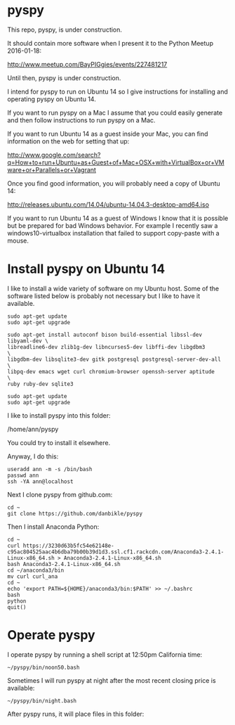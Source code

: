 
# pyspy

This repo, pyspy, is under construction.

It should contain more software when I present it to the Python Meetup 2016-01-18:

http://www.meetup.com/BayPIGgies/events/227481217

Until then, pyspy is under construction.

I intend for pyspy to run on Ubuntu 14 so I give instructions for installing and operating pyspy on Ubuntu 14.

If you want to run pyspy on a Mac I assume that you could easily generate and then follow instructions to run pyspy on a Mac.

If you want to run Ubuntu 14 as a guest inside your Mac, you can find information on the web for setting that up:

http://www.google.com/search?q=How+to+run+Ubuntu+as+Guest+of+Mac+OSX+with+VirtualBox+or+VMware+or+Parallels+or+Vagrant

Once you find good information, you will probably need a copy of Ubuntu 14:

http://releases.ubuntu.com/14.04/ubuntu-14.04.3-desktop-amd64.iso

If you want to run Ubuntu 14 as a guest of Windows I know that it is possible but be prepared for bad Windows behavior. For example I recently saw a windows10-virtualbox installation that failed to support copy-paste with a mouse.

# Install pyspy on Ubuntu 14

I like to install a wide variety of software on my Ubuntu host.  Some of the software listed below is probably not necessary but I like to have it available.

```
sudo apt-get update
sudo apt-get upgrade

sudo apt-get install autoconf bison build-essential libssl-dev libyaml-dev \
libreadline6-dev zlib1g-dev libncurses5-dev libffi-dev libgdbm3       \
libgdbm-dev libsqlite3-dev gitk postgresql postgresql-server-dev-all  \
libpq-dev emacs wget curl chromium-browser openssh-server aptitude    \
ruby ruby-dev sqlite3

sudo apt-get update
sudo apt-get upgrade
```

I like to install pyspy into this folder:

/home/ann/pyspy

You could try to install it elsewhere.

Anyway, I do this:

```
useradd ann -m -s /bin/bash
passwd ann
ssh -YA ann@localhost
```

Next I clone pyspy from github.com:

```
cd ~
git clone https://github.com/danbikle/pyspy
```

Then I install Anaconda Python:

```
cd ~
curl https://3230d63b5fc54e62148e-c95ac804525aac4b6dba79b00b39d1d3.ssl.cf1.rackcdn.com/Anaconda3-2.4.1-Linux-x86_64.sh > Anaconda3-2.4.1-Linux-x86_64.sh
bash Anaconda3-2.4.1-Linux-x86_64.sh
cd ~/anaconda3/bin
mv curl curl_ana
cd ~
echo 'export PATH=${HOME}/anaconda3/bin:$PATH' >> ~/.bashrc
bash
python
quit()
```

# Operate pyspy

I operate pyspy by running a shell script at 12:50pm California time:

```
~/pyspy/bin/noon50.bash
```

Sometimes I will run pyspy at night after the most recent closing price is available:

```
~/pyspy/bin/night.bash
```

After pyspy runs, it will place files in this folder:

```

```





